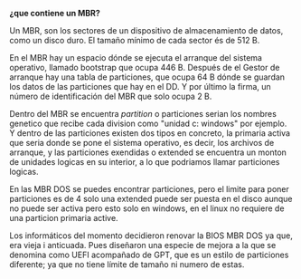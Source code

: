 ﻿**¿que contiene un MBR?**


Un MBR, son los sectores de un dispositivo de almacenamiento
de datos, como un disco duro. El tamaño mínimo de cada sector 
és de 512 B.

En el MBR hay un espacio dónde se ejecuta 
el arranque del sistema operativo, llamado bootstrap que ocupa 446 B.
Después de el Gestor de arranque hay una tabla de particiones, 
que ocupa 64 B dónde se guardan los datos de las particiones que hay en 
el DD. Y por último la firma, un número de identificación del MBR que 
solo ocupa 2 B.


Dentro del MBR se encuentra _partition_ o particiones serian los nombres
genetico que recibe cada division como "unidad c: windows" por ejemplo.
Y dentro de las particiones existen dos tipos en concreto, la primaria
activa que seria donde se pone el sistema operativo, es decir, los 
archivos de arranque, y las particiones exendidas o extended se encuentra 
un monton de unidades logicas en su interior, a lo que podriamos llamar
particiones logicas.


En las MBR DOS se puedes encontrar particiones, pero el limite para 
poner particiones es de 4 solo una extended puede ser puesta en el disco 
aunque no puede ser activa pero esto solo en windows, en el linux 
no requiere de una particion primaria active.


Los informáticos del momento decidieron renovar la BIOS MBR DOS ya que,
era vieja i anticuada. Pues diseñaron una especie de mejora a la que se 
denomina como UEFI acompañado de GPT, que es un estilo de particiones 
diferente; ya que no tiene límite de tamaño ni numero de estas. 



